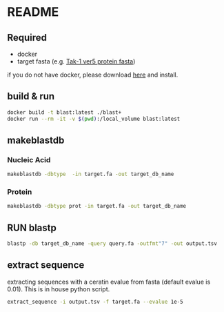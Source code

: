 # README

## Required

- docker
- target fasta (e.g. [Tak-1 ver5 protein fasta](http://marchantia.info/download/tak1v5.1/MpTak1v5.1_r1.protein.fasta))

if you do not have docker, please download [here](https://docs.docker.com/get-docker/) and install.

## build & run

```bash
docker build -t blast:latest ./blast+
docker run --rm -it -v $(pwd):/local_volume blast:latest
```

## makeblastdb

### Nucleic Acid

```bash
makeblastdb -dbtype  -in target.fa -out target_db_name
```

### Protein

```bash
makeblastdb -dbtype prot -in target.fa -out target_db_name
```

## RUN blastp

```bash
blastp -db target_db_name -query query.fa -outfmt"7" -out output.tsv
```

## extract sequence 

extracting sequences with a ceratin evalue from fasta (default evalue is 0.01). This is in house python script.

```bash
extract_sequence -i output.tsv -f target.fa --evalue 1e-5
```